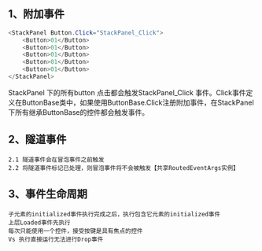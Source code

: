 ## 1、附加事件
```csharp
<StackPanel Button.Click="StackPanel_Click">
    <Button>01</Button>
    <Button>01</Button>
    <Button>01</Button>
    <Button>01</Button>
    <Button>01</Button>
</StackPanel>
```
StackPanel 下的所有button 点击都会触发StackPanel_Click 事件。Click事件定义在ButtonBase类中，如果使用ButtonBase.Click注册附加事件，在StackPanel下所有继承ButtonBase的控件都会触发事件。

## 2、隧道事件
    2.1 隧道事件会在冒泡事件之前触发
    2.2 将隧道事件标记已处理，则冒泡事件将不会被触发【共享RoutedEventArgs实例】

## 3、事件生命周期
    子元素的initialized事件执行完成之后，执行包含它元素的initialized事件
    上层Loaded事件先执行
    每次只能使用一个控件，接受按键是具有焦点的控件
    Vs 执行直接运行无法进行Drop事件